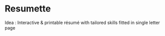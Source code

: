 # Resumette

Idea : Interactive & printable résumé with tailored skills fitted in single letter page
